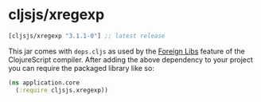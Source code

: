 # cljsjs/xregexp

[](dependency)
```clojure
[cljsjs/xregexp "3.1.1-0"] ;; latest release
```
[](/dependency)

This jar comes with `deps.cljs` as used by the [Foreign Libs][flibs] feature
of the ClojureScript compiler. After adding the above dependency to your project
you can require the packaged library like so:

```clojure
(ns application.core
  (:require cljsjs.xregexp))
```

[flibs]: https://github.com/clojure/clojurescript/wiki/Packaging-Foreign-Dependencies
